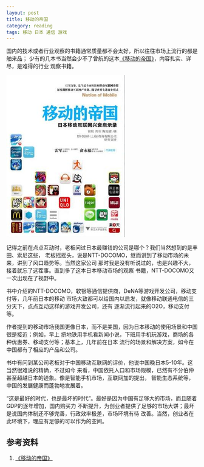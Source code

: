 ```yaml
---
layout: post
title: 移动的帝国
category: reading
tags: 移动 日本 通信 游戏
---
```


国内的技术或者行业观察的书籍通常质量都不会太好，所以往往市场上流行的都是舶来品；
少有的几本书当然会少不了曾航的这本[《移动的帝国》][《移动的帝国》]，内容扎实、详尽，是难得的行业
观察书籍。

![japan](/assets/images/japan_mobile.jpg)

记得之前在点点互动时，老板问过日本最赚钱的公司是哪个？我们当然想到的是丰田、索尼这些，
老板摇摇头，说是NTT-DOCOMO，继而讲到了移动市场的未来，讲到了风口趋势等。当然这家公司
那时我是没有听说过的，也是兴趣不大，接着就忘了这茬事。直到多了这本日本移动市场的观察
书籍，NTT-DOCOMO又一次出现在了视野中。

书中介绍的NTT-DOCOMO，软银等通信提供商，DeNA等游戏开发公司，移动支付等，几年前日本的移动
市场大致都可以给国内以启发，就像移动联通电信的三分天下，点点互动这样的游戏开发公司，还有
逐渐流行起来的O2O，移动支付等。

作者提到的移动市场我国更像日本，而不是美国，因为日本移动的使用场景和中国很是接近；例如，早上
挤地铁用手机看新闻小说，下班用手机玩游戏，商场的各种优惠券、移动支付等；基本上，几年前在日本
流行的场景和解决方案，如今在中国都有了相应的产品和公司。

书中有问到某公司老板对于中国移动互联网的评价，他说中国晚日本5-10年。这当然很难说的精确，不过如今
来看，中国依托人口和市场规模，已然有不分伯仲甚至超越日本的迹象。像是智能手机市场，互联网加的提出，
智能生态系统等，中国的发展健康而蓬勃地发展着。

“这是最好的时代，也是最坏的时代”。最好是因为中国有足够大的市场，而且随着GDP的逐年增加，国内购买力
不断提升，为创业者提供了足够的市场大饼；最坏是说国内体制还不够完善，行政效率极差，市场环境有待
改善。当然，创业者在此环境下，理应有足够的可以作为的空间。


## 参考资料
1. [《移动的帝国》][《移动的帝国》]


[《移动的帝国》]: http://book.douban.com/subject/25790070/

